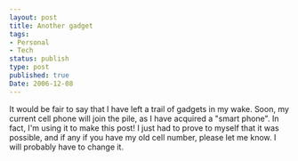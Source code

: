 ```yaml
---
layout: post
title: Another gadget
tags:
- Personal
- Tech
status: publish
type: post
published: true
Date: 2006-12-08
---
```


It would be fair to say that I have left a trail of gadgets in my wake.  Soon, my current cell phone will join the pile, as I have acquired a "smart phone".  In fact, I'm using it to make this post!  I just had to prove to myself that it was possible, and if any if you have my old cell number, please let me know.  I will probably have to change it.
